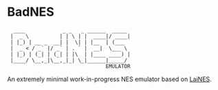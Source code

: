 # BadNES
```
  ____            _ _   _ ______  _____ 
 |  _ \          | | \ | |  ____|/ ____|
 | |_) | __ _  __| |  \| | |__  | (___  
 |  _ < / _` |/ _` | . ` |  __|  \___ \ 
 | |_) | (_| | (_| | |\  | |____ ____) |
 |____/ \__,_|\__,_|_| \_|______|_____/ 
								EMULATOR
```
An extremely minimal work-in-progress NES emulator based on [LaiNES](https://github.com/AndreaOrru/LaiNES).
